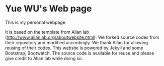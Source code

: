 # Yue WU's Web page

This is my personal webpage.

It is based on the template from Allan lab (http://www.allanlab.org/aboutwebsite.html). We forked source codes from their repository and modified accordingly. We thank Allan for allowing reusing of their codes. This website is powered by Jekyll and some Bootstrap, Bootwatch. The source code is available for reuse and please give credit to Allan lab while doing so.
